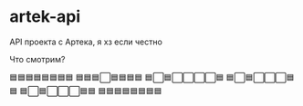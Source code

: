 # artek-api
API проекта с Артека, я хз если честно

Что смотрим?

🟦🟦🟦🟦🟦🟦🟦🟦
🟦🟦🟦⬜🟦🟦🟦🟦
🟦⬜🟦⬜⬜⬜⬜🟦
🟦⬜🟦⬜⬜⬜🟦🟦
🟦⬜🟦⬜⬜⬜🟦🟦
🟦🟦🟦🟦🟦🟦🟦🟦
